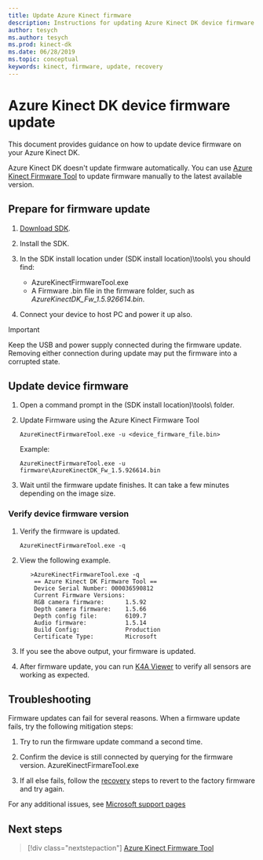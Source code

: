 ```yaml
---
title: Update Azure Kinect firmware
description: Instructions for updating Azure Kinect DK device firmware
author: tesych
ms.author: tesych
ms.prod: kinect-dk
ms.date: 06/28/2019
ms.topic: conceptual
keywords: kinect, firmware, update, recovery
---
```


# Azure Kinect DK device firmware update

This document provides guidance on how to update device firmware on your Azure Kinect DK.

Azure Kinect DK doesn't update firmware automatically. You can use [Azure Kinect Firmware Tool](azure-kinect-firmware-tool.md) to update firmware manually to the latest available version.

## Prepare for firmware update

1. [Download SDK](sensor-sdk-download.md).
2. Install the SDK.
3. In the SDK install location under (SDK install location)\tools\ you should find:

    - AzureKinectFirmwareTool.exe
    - A Firmware .bin file in the firmware folder, such as *AzureKinectDK_Fw_1.5.926614.bin*.

4. Connect your device to host PC and power it up also.

> [!IMPORTANT]
> Keep the USB and power supply connected during the firmware update. Removing either connection during update may put the firmware into a corrupted state.

## Update device firmware

1. Open a command prompt in the (SDK install location)\tools\ folder.
2. Update Firmware using the Azure Kinect Firmware Tool

    `AzureKinectFirmwareTool.exe -u <device_firmware_file.bin>`

    Example:

    `AzureKinectFirmwareTool.exe -u firmware\AzureKinectDK_Fw_1.5.926614.bin`

3. Wait until the firmware update finishes. It can take a few minutes depending on the image size.

### Verify device firmware version

1. Verify the firmware is updated.

    `AzureKinectFirmwareTool.exe -q`

2. View the following example.

    ```
       >AzureKinectFirmwareTool.exe -q
        == Azure Kinect DK Firmware Tool ==
        Device Serial Number: 000036590812
        Current Firmware Versions:
        RGB camera firmware:      1.5.92
        Depth camera firmware:    1.5.66
        Depth config file:        6109.7
        Audio firmware:           1.5.14
        Build Config:             Production
        Certificate Type:         Microsoft
    ```

3. If you see the above output, your firmware is updated.

4. After firmware update, you can run [K4A Viewer](azure-kinect-sensor-viewer.md) to verify all sensors are working as expected.

## Troubleshooting

Firmware updates can fail for several reasons. When a firmware update fails, try the following mitigation steps:

1. Try to run the firmware update command a second time.

2. Confirm the device is still connected by querying for the firmware version.        AzureKinectFirmareTool.exe

3. If all else fails, follow the [recovery](https://support.microsoft.com/help/4494277/reset-azure-kinect-dk) steps to revert to the factory firmware and try again.

For any additional issues, see [Microsoft support pages](http://aka.ms/kinectsupport)

## Next steps

> [!div class="nextstepaction"]
>[Azure Kinect Firmware Tool](azure-kinect-firmware-tool.md)